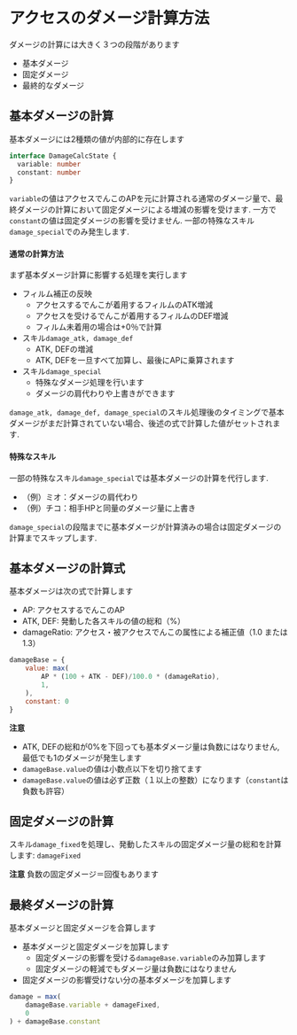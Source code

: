 # アクセスのダメージ計算方法

ダメージの計算には大きく３つの段階があります
- 基本ダメージ
- 固定ダメージ
- 最終的なダメージ

## 基本ダメージの計算

基本ダメージには2種類の値が内部的に存在します
```ts
interface DamageCalcState {
  variable: number
  constant: number
}
```

`variable`の値はアクセスでんこのAPを元に計算される通常のダメージ量で、最終ダメージの計算において固定ダメージによる増減の影響を受けます. 一方で`constant`の値は固定ダメージの影響を受けません. 一部の特殊なスキル`damage_special`でのみ発生します.


#### 通常の計算方法
まず基本ダメージ計算に影響する処理を実行します

- フィルム補正の反映
  - アクセスするでんこが着用するフィルムのATK増減
  - アクセスを受けるでんこが着用するフィルムのDEF増減
  - フィルム未着用の場合は+0％で計算
- スキル`damage_atk, damage_def` 
  - ATK, DEFの増減
  - ATK, DEFを一旦すべて加算し、最後にAPに乗算されます
- スキル`damage_special` 
  - 特殊なダメージ処理を行います
  - ダメージの肩代わりや上書きができます

`damage_atk, damage_def, damage_special`のスキル処理後のタイミングで基本ダメージがまだ計算されていない場合、後述の式で計算した値がセットされます.

#### 特殊なスキル

一部の特殊なスキル`damage_special`では基本ダメージの計算を代行します.
- （例）ミオ：ダメージの肩代わり  
- （例）チコ：相手HPと同量のダメージ量に上書き  

`damage_special`の段階までに基本ダメージが計算済みの場合は固定ダメージの計算までスキップします.

## 基本ダメージの計算式

基本ダメージは次の式で計算します

- AP: アクセスするでんこのAP
- ATK, DEF: 発動した各スキルの値の総和（%）
- damageRatio: アクセス・被アクセスでんこの属性による補正値（1.0 または 1.3）

```js
damageBase = {
    value: max(
        AP * (100 + ATK - DEF)/100.0 * (damageRatio),
        1,
    ),
    constant: 0
}
```

**注意**
- ATK, DEFの総和が0%を下回っても基本ダメージ量は負数にはなりません, 最低でも1のダメージが発生します
- `damageBase.value`の値は小数点以下を切り捨てます
- `damageBase.value`の値は必ず正数（１以上の整数）になります（`constant`は負数も許容）

## 固定ダメージの計算

スキル`damage_fixed`を処理し、発動したスキルの固定ダメージ量の総和を計算します: `damageFixed`

**注意**
負数の固定ダメージ＝回復もあります  

## 最終ダメージの計算
基本ダメージと固定ダメージを合算します

- 基本ダメージと固定ダメージを加算します
  - 固定ダメージの影響を受ける`damageBase.variable`のみ加算します
  - 固定ダメージの軽減でもダメージ量は負数にはなりません
- 固定ダメージの影響受けない分の基本ダメージを加算します

```js
damage = max(
    damageBase.variable + damageFixed,
    0
) + damageBase.constant
```